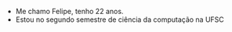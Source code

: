 - Me chamo Felipe, tenho 22 anos.
- Estou no segundo semestre de ciência da computação na UFSC



<!---
FKettl/FKettl is a ✨ special ✨ repository because its `README.md` (this file) appears on your GitHub profile.
You can click the Preview link to take a look at your changes.
--->
